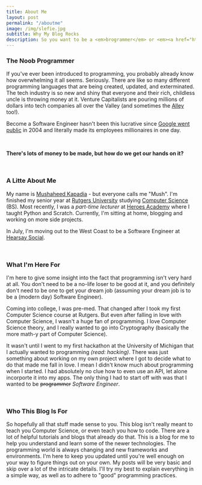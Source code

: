 ```yaml
---
title: About Me
layout: post
permalink: "/aboutme"
image: /img/slefie.jpg
subtitle: Why My Blog Rocks
description: So you want to be a <em>brogrammer</em> or <em><a href="https://twitter.com/cecilebaird/status/398132761032413185">sisgrammer</a></em> but don't know where to start huh? Don't worry - I was in your shoes (honestly, probably still am). Focusing on NodeJS and ExpressJS, I'll bring you into the world of modern day web apps.
---
```


### The Noob Programmer

If you've ever been introduced to programming, you probably already know how overwhelming it all seems. Seriously. There are like so many different programming languages that are being created, updated, and exterminated. The tech industry is so new and shiny that everyone and their rich, childless uncle is throwing money at it. Venture Capitalists are pouring millions of dollars into tech companies all over the Valley (and sometimes the <a href="https://www.google.com/maps/@40.7808286,-73.958395,12z"> Alley </a> too!). 

Become a Software Engineer hasn't been this lucrative since <a href="http://en.wikipedia.org/wiki/History_of_Google#Financing_and_initial_public_offering"> Google went public</a> in 2004 and literally made its employees millionaires in one day. 

<br>

<b>There's lots of money to be made, but how do we get our hands on it?</b>

<br>

### A Litte About Me

My name is <a href="http://mushaheedkapadia.com">Mushaheed Kapadia</a> - but everyone calls me "Mush". I'm finished my senior year at <a href="http://rutgers.edu">Rutgers University</a> studying <a href="http://cs.rutgers.edu">Computer Science</a> (BS). Most recently, I was a <em> part-time lecturer </em> at <a href="http://njgifted.org">Heroes Academy</a> where I taught Python and Scratch. Currently, I'm sitting at home, blogging and working on more side projects.

In July, I'm moving out to the West Coast to be a Software Engineer at <a href="http://hearsaysocial.com"> Hearsay Social</a>. 

<br>

### What I'm Here For

I'm here to give some insight into the fact that programming isn't very hard at all. You don't need to be a no-life loser to be good at it, and you definitely don't need to be one to get your dream job (assuming your dream job is to be a (modern day) Software Engineer).

Coming into college, I was pre-med. That changed after I took my first Computer Science course at Rutgers. But even after falling in love with Computer Science, I wasn't a huge fan of programming. I love Computer Science theory, and I really wanted to go into Cryptography (basically the more math-y part of Computer Science). 

It wasn't until I went to my first hackathon at the University of Michigan that I actually wanted to programming <em>(read: hacking)</em>. There was just something about working on my own project where I got to decide what to do that made me fall in love. I mean I didn't know much about programming when I started. I had absolutely no clue how to even use an API, let alone incorporte it into my apps. The only thing I had to start off with was that I wanted to be <strike>programmer</strike> <em>Software Engineer</em>.

<br>

### Who This Blog Is For

So hopefully all that stuff made sense to you. This blog isn't really meant to teach you Computer Science, or even teach you how to code. There are a lot of helpful tutorials and blogs that already do that. This is a blog for me to help you understand and learn some of the newer technologies. The programming world is always changing and new frameworks and environments. I'm here to keep you updated until you're well enough on your way to figure things out on your own. My posts will be very basic and skip over a lot of the intricate details. I'll try my best to explain everything in a simple way, as well as to adhere to "good" programming practices. 